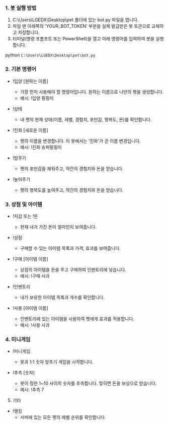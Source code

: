 ### 1. 봇 실행 방법
   1. C:\Users\LGEDX\Desktop\pet 폴더에 있는 bot.py
      파일을 엽니다.
   2. 파일 맨 아래쪽의 'YOUR_BOT_TOKEN' 부분을 실제
      발급받은 봇 토큰으로 교체하고 저장합니다.
   3. 터미널(명령 프롬프트 또는 PowerShell)을 열고 아래
      명령어를 입력하여 봇을 실행합니다.

python
``` C:\Users\LGEDX\Desktop\pet\bot.py ```

### 2. 기본 명령어
   * !입양 [원하는 이름]
       * 가장 먼저 사용해야 할 명령어입니다. 원하는
         이름으로 나만의 펫을 생성합니다.
       * 예시: !입양 핑핑이

   * !상태
       * 내 펫의 현재 상태(이름, 레벨, 경험치, 포만감,
         행복도, 돈)를 확인합니다.

   * !진화 [새로운 이름]
       * 펫의 이름을 변경합니다. 이 봇에서는 '진화'가
         곧 이름 변경입니다.
       * 예시: !진화 슈퍼핑핑이

   * !밥주기
       * 펫의 포만감을 채워주고, 약간의 경험치와 돈을
         얻습니다.

   * !놀아주기
       * 펫의 행복도를 높여주고, 약간의 경험치와 돈을
         얻습니다.

### 3. 상점 및 아이템
   * !지갑 또는 !돈
       * 현재 내가 가진 돈이 얼마인지 보여줍니다.

   * !상점
       * 구매할 수 있는 아이템 목록과 가격, 효과를
         보여줍니다.

   * !구매 [아이템 이름]
       * 상점의 아이템을 돈을 주고 구매하여 인벤토리에
         넣습니다.
       * 예시: !구매 사과

   * !인벤토리
       * 내가 보유한 아이템 목록과 개수를 확인합니다.

   * !사용 [아이템 이름]
       * 인벤토리에 있는 아이템을 사용하여 펫에게
         효과를 적용합니다.
       * 예시: !사용 사과

### 4. 미니게임
   * !미니게임
       * 봇과 1:1 숫자 맞추기 게임을 시작합니다.

   * !추측 [숫자]
       * 봇이 정한 1~10 사이의 숫자를 추측합니다.
         맞히면 돈을 보상으로 받습니다.
       * 예시: !추측 7

  5. 기타
   * !랭킹
       * 서버에 있는 모든 펫의 레벨 순위를 확인합니다.
